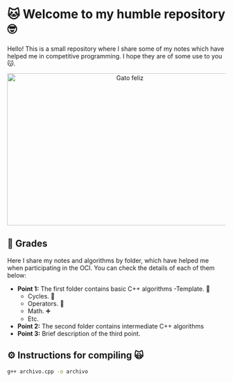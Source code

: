 # 🐱 Welcome to my humble repository 🤓

Hello! This is a small repository where I share some of my notes which have helped me in competitive programming. I hope they are of some use to you 😽.

<p align="center">
  <img src="https://www.tiendanimal.es/articulos/wp-content/uploads/2014/05/%C2%BFC%C3%B3mo-tener-gatos-m%C3%A1s-felices_-1200x900.jpg" alt="Gato feliz" width="550" height="350" />
</p>

## 📝 Grades 

Here I share my notes and algorithms by folder, which have helped me when participating in the OCI. You can check the details of each of them below:

- **Point 1:** The first folder contains basic C++ algorithms
  -Template. 📃
  - Cycles. 🔁
  - Operators. 🔢
  - Math. ➕
  - Etc.
- **Point 2:** The second folder contains intermediate C++ algorithms
- **Point 3:** Brief description of the third point.

## ⚙️ Instructions for compiling 🙀
   ```bash
   g++ archivo.cpp -o archivo
